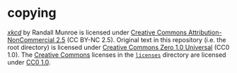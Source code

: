 <!-- SPDX-License-Identifier: CC0-1.0 -->
# copying

[_xkcd_][1] by Randall Munroe is licensed under [Creative Commons Attribution-NonCommercial 2.5][2] (CC BY-NC 2.5).
Original text in this repository (i.e. the root directory) is licensed under [Creative Commons Zero 1.0 Universal][3] (CC0 1.0).
The [Creative Commons][4] licenses in the [`licenses`][5] directory are licensed under [CC0 1.0][3].

[1]: https://xkcd.com
[2]: https://creativecommons.org/licenses/by-nc/2.5/
[3]: https://creativecommons.org/publicdomain/zero/1.0/
[4]: https://creativecommons.org
[5]: ./licenses/
